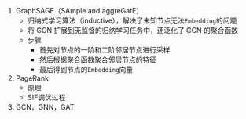 1. GraphSAGE（SAmple and aggreGatE）
    - 归纳式学习算法（inductive），解决了未知节点无法`Embedding`的问题
    - 将 GCN 扩展到无监督的归纳学习任务中，还泛化了 GCN 的聚合函数
    - 步骤
        - 首先对节点的一阶和二阶邻居节点进行采样
        - 然后根据聚合函数聚合邻居节点的特征
        - 最后得到节点的`Embedding`向量
1. PageRank
    - 原理
    - SIF调优过程
1. GCN，GNN，GAT